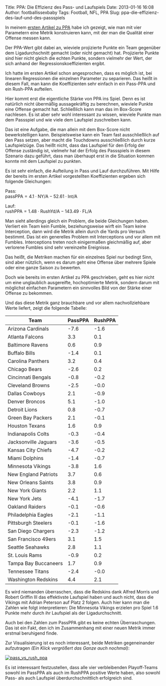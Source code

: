 Title: PPA: Die Effizienz des Pass- und Laufspiels
Date: 2013-01-16 16:08
Author: footballissexbaby
Tags: Football, NFL, PPA
Slug: ppa-die-effizienz-des-lauf-und-des-passspiels

In meinem [ersten Artikel zu PPA][] habe ich gezeigt, wie man mit vier
Parametern eine Metrik konstruieren kann, mit der man die Qualität einer
Offense messen kann.

Der PPA-Wert gibt dabei an, wieviele projizierte Punkte ein Team
gegenüber dem Ligadurchschnitt gemacht (oder nicht gemacht) hat.
Projizierte Punkte sind hier nicht gleich die echten Punkte, sondern
vielmehr der Wert, der sich anhand der Regressionskoeffizienten ergibt.

Ich hatte im ersten Artikel schon angesprochen, dass es möglich ist, bei
linearen Regressionen die einzelnen Parameter zu separieren. Das heißt
in diesem Fall, man kann die Koeffizienten sehr einfach in ein Pass-PPA
und ein Rush-PPA aufteilen.

Hier kommt erst die eigentliche Stärke von PPA ins Spiel. Denn es ist
natürlich nicht übermäßig aussagekräftig zu berechnen, wieviele Punkte
eine Offense gemacht hat. Schließlich kann man das im Box-Score
nachlesen. Es ist aber sehr wohl interessant zu wissen, wieviele Punkte
man dem Passspiel und wie viele dem Laufspiel zuschreiben kann.

Das ist eine Aufgabe, die man allein mit dem Box-Score nicht
bewerkstelligen kann. Beispielsweise kann ein Team fast ausschließlich
auf den Pass setzen, aber macht die Touchdowns ausschließlich durch
kurze Laufspielzüge. Das heißt nicht, dass das Laufspiel für den Erfolg
der Offense zuständig ist, vielmehr hat der Erfolg des Passspiels in
diesem Szenario dazu geführt, dass man überhaupt erst in die Situation
kommen konnte mit dem Laufspiel zu punkten.

Es ist sehr einfach, die Aufteilung in Pass und Lauf durchzuführen. Mit
Hilfe der bereits im ersten Artikel vorgestellten Koeffizienten ergeben
sich folgende Gleichungen:

Pass:  
$\text{passPPA} = 4.1 \cdot \text{NY/A} - 52.61 \cdot \text{Int/A}$

Lauf:  
$\text{rushPPA} = 1.48 \cdot \text{RushYd/A} - 143.49 \cdot \text{FL/A}$

Man sieht allerdings gleich ein Problem, die beide Gleichungen haben.
Verliert ein Team kein Fumble, beziehungsweise wirft ein Team keine
Interception, dann wird die Metrik allein durch die Yards pro Versuch
bestimmt. Das ist ein generelles Problem mit Interceptions und vor allem
mit Fumbles. Interceptions treten noch einigermaßen gleichmäßig auf,
aber verlorene Fumbles sind sehr vereinzelte Ereignisse.

Das heißt, die Metriken machen für ein einzelnes Spiel nur bedingt Sinn,
sind aber nützlich, wenn es darum geht eine Offense über mehrere Spiele
oder eine ganze Saison zu bewerten.

Doch wie bereits im ersten Artikel zu PPA geschrieben, geht es hier
nicht um eine unglaublich ausgereifte, hochoptimierte Metrik, sondern
darum mit möglichst einfachen Parametern ein sinnvolles Bild von der
Stärke einer Offense zu bekommen.

Und das diese Metrik ganz brauchbare und vor allem nachvollziehbare
Werte liefert, zeigt die folgende Tabelle:

<table class="table table-striped1">
<thead>
<tr><th>Team</th><th>PassPPA</th><th>RushPPA</th></tr>
</thead>
<tbody>
<tr><td>Arizona Cardinals</td><td>-7.6</td><td>-1.6</td></tr>
<tr><td>Atlanta Falcons</td><td>3.3</td><td>0.1</td></tr>
<tr><td>Baltimore Ravens</td><td>0.6</td><td>0.9</td></tr>
<tr><td>Buffalo Bills</td><td>-1.4</td><td>0.1</td></tr>
<tr><td>Carolina Panthers</td><td>3.2</td><td>0.4</td></tr>
<tr><td>Chicago Bears</td><td>-2.6</td><td>0.2</td></tr>
<tr><td>Cincinnati Bengals</td><td>-0.8</td><td>-0.2</td></tr>
<tr><td>Cleveland Browns</td><td>-2.5</td><td>-0.0</td></tr>
<tr><td>Dallas Cowboys</td><td>2.1</td><td>-0.9</td></tr>
<tr><td>Denver Broncos</td><td>5.1</td><td>-1.0</td></tr>
<tr><td>Detroit Lions</td><td>0.8</td><td>-0.7</td></tr>
<tr><td>Green Bay Packers</td><td>2.1</td><td>-0.1</td></tr>
<tr><td>Houston Texans</td><td>1.6</td><td>0.9</td></tr>
<tr><td>Indianapolis Colts</td><td>-0.3</td><td>-0.4</td></tr>
<tr><td>Jacksonville Jaguars</td><td>-3.6</td><td>-0.5</td></tr>
<tr><td>Kansas City Chiefs</td><td>-4.7</td><td>-0.2</td></tr>
<tr><td>Miami Dolphins</td><td>-1.4</td><td>-0.7</td></tr>
<tr><td>Minnesota Vikings</td><td>-3.8</td><td>1.6</td></tr>
<tr><td>New England Patriots</td><td>3.7</td><td>0.6</td></tr>
<tr><td>New Orleans Saints</td><td>3.8</td><td>0.9</td></tr>
<tr><td>New York Giants</td><td>2.2</td><td>1.1</td></tr>
<tr><td>New York Jets</td><td>-4.1</td><td>-1.7</td></tr>
<tr><td>Oakland Raiders</td><td>-0.1</td><td>-0.6</td></tr>
<tr><td>Philadelphia Eagles</td><td>-2.1</td><td>-1.1</td></tr>
<tr><td>Pittsburgh Steelers</td><td>-0.1</td><td>-1.6</td></tr>
<tr><td>San Diego Chargers</td><td>-2.3</td><td>-1.2</td></tr>
<tr><td>San Francisco 49ers</td><td>3.1</td><td>1.5</td></tr>
<tr><td>Seattle Seahawks</td><td>2.8</td><td>1.1</td></tr>
<tr><td>St. Louis Rams</td><td>-0.9</td><td>0.2</td></tr>
<tr><td>Tampa Bay Buccaneers</td><td>1.7</td><td>0.9</td></tr>
<tr><td>Tennessee Titans</td><td>-2.4</td><td>-0.0</td></tr>
<tr><td>Washington Redskins</td><td>4.4</td><td>2.1</td></tr>
</tbody>
</table>

Es wird niemanden überraschen, dass die Redskins dank Alfred Morris und
Robert Griffin III das effektivste Laufspiel haben und auch nicht, dass
die Vikings mit Adrian Peterson auf Platz 2 folgen. Auch hier kann man
die Zahlen wie folgt interpretieren: Die Minnesota Vikings erzielen pro
Spiel 1.6 Punkte mehr durch ihr Laufspiel als der Ligadurchschnitt.

Auch bei den Zahlen zum PassPPA gibt es keine echten Überraschungen. Das
ist ein Fakt, den ich im Zusammenhang mit einer neuen Metrik immer
erstmal beruhigend finde.

Zur Visualisierung ist es noch interessant, beide Metriken gegeneinander
aufzutragen *(Ein Klick vergrößert das Ganze auch nochmal)*:

[![pass\_vs\_rush\_ppa](|filename|/images/pass_vs_rush_ppa-1024x744.png)](|filename|/images/pass_vs_rush_ppa.png)

Es ist interessant festzustellen, dass alle vier verbleibenden
Playoff-Teams sowohl im PassPPA als auch im RushPPA positive Werte
haben, also sowohl Pass- als auch Laufspiel überdurchschnittlich
erfolgreich sind.

<script type="text/javascript"
  src="http://cdn.mathjax.org/mathjax/latest/MathJax.js?config=TeX-AMS-MML_HTMLorMML">

  MathJax.Hub.Config({
  tex2jax: {
    inlineMath: [['$','$'], ['\\(','\\)']],
    processEscapes: true
    }
  });
</script>

  [ersten Artikel zu PPA]: |filename|ppa-wie-gut-ist-eine-offense.md
